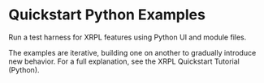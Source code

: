 # Quickstart Python Examples

Run a test harness for XRPL features using Python UI and module files.

The examples are iterative, building one on another to gradually introduce new behavior. For a full explanation, see the XRPL Quickstart Tutorial (Python).
